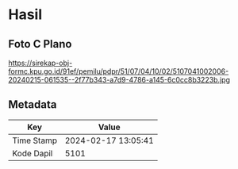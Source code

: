 # Hasil

## Foto C Plano

https://sirekap-obj-formc.kpu.go.id/91ef/pemilu/pdpr/51/07/04/10/02/5107041002006-20240215-061535--2f77b343-a7d9-4786-a145-6c0cc8b3223b.jpg


## Metadata

| Key        | Value               |
| ---------- | ------------------- |
| Time Stamp | 2024-02-17 13:05:41 |
| Kode Dapil | 5101                |



